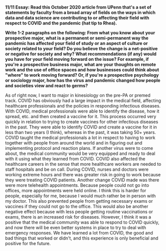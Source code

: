 **11/11 Essay: Read this October 2020 article from UPenn that's a set of statements by faculty from a broad array of fields on the ways in which data and data science are contributing to or affecting their field with respect to COVID and the pandemic (hat tip to Rhea).**

**Write 1-2 paragraphs on the following: From what you know about your prospective major, what is a permanent or semi-permanent way the pandemic has affected your field of study or an aspect of culture or society related to your field? Do you believe the change is a net-positive or negative for society and why? What recommendations (if any) would you have for your field moving forward on the issue? For example, if you're a prospective business major, what are your thoughts on remote work and the use of office spaces and how businesses could think about "where" to work moving forward? Or, if you're a prospective psychology or sociology major, how has the virus and pandemic changed how people and societies view and react to germs?** 

As of right now, I want to major in kinesiology on the pre-PA or premed track. COVID has obviously had a large impact in the medical field, affecting healthcare professionals and the policies in responding infectious diseases. With COVID, medical professionals were able to identify the disease, how it spread, etc. and then created a vaccine for it. This process occurred very quickly in relation to trying to create vaccines for other infectious diseases in the past. They were able to identify COVID and create a vaccine for it in less than two years (I think), whereas in the past, it was taking 50+ years. COVID taught the medical professionals a lot in respect to having to work together with people from around the world and in figuring out and implementing protocol and reaction plans. If another virus were to come about, the medical community would be very equipped and ready to deal with it using what they learned from COVID. COVID also affected the healthcare careers in the sense that more healthcare workers are needed to staff hospitals and be on call. During COVID, nurses and doctors were working extreme hours and there was greater risk in going to work because they were treating COVID patients. Another change COVID made was there were more telehealth appointments. Because people could not go into offices, more appointments were held online. I think this is harder for people, especially for me, because I would much rather be in person with my doctor. This also prevented people from getting necessary exams or vaccines if they could not go to the office. This would also be another negative effect because with less people getting routine vaccinations or exams, there is an increased risk for diseases. However, I think it was a positive that the medical community was able to respond to COVID quickly, and now there will be even better systems in place to try to deal with emergency responses. We have learned a lot from COVID, the good and bad things that worked or didn't, and this experience is only beneficial and positive for the future. 
